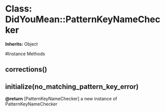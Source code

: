 # Class: DidYouMean::PatternKeyNameChecker
**Inherits:** Object
    




#Instance Methods
## corrections() [](#method-i-corrections)

## initialize(no_matching_pattern_key_error) [](#method-i-initialize)

**@return** [PatternKeyNameChecker] a new instance of PatternKeyNameChecker

